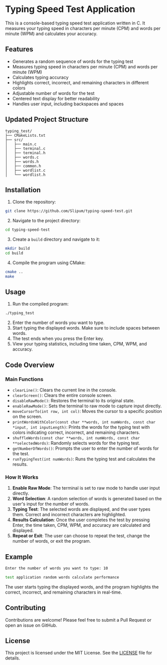 # Typing Speed Test Application

This is a console-based typing speed test application written in C. It measures your typing speed in characters per minute (CPM) and words per minute (WPM) and calculates your accuracy.

## Features

- Generates a random sequence of words for the typing test
- Measures typing speed in characters per minute (CPM) and words per minute (WPM)
- Calculates typing accuracy
- Highlights correct, incorrect, and remaining characters in different colors
- Adjustable number of words for the test
- Centered text display for better readability
- Handles user input, including backspaces and spaces

## Updated Project Structure

```
typing_test/
├── CMakeLists.txt
├── src/
│   ├── main.c
│   ├── terminal.c
│   ├── terminal.h
│   ├── words.c
│   ├── words.h
│   ├── common.h
│   ├── wordlist.c
│   └── wordlist.h
```

## Installation

1. Clone the repository:

```bash
git clone https://github.com/Slipum/typing-speed-test.git
```

2. Navigate to the project directory:

```bash
cd typing-speed-test
```

3. Create a `build` directory and navigate to it:

```bash
mkdir build
cd build
```

4. Compile the program using CMake:

```bash
cmake ..
make
```

## Usage

1. Run the compiled program:

```bash
./typing_test
```

2. Enter the number of words you want to type.
3. Start typing the displayed words. Make sure to include spaces between words.
4. The test ends when you press the Enter key.
5. View your typing statistics, including time taken, CPM, WPM, and accuracy.

## Code Overview

### Main Functions

- `clearLine()`: Clears the current line in the console.
- `clearScreen()`: Clears the entire console screen.
- `disableRawMode()`: Restores the terminal to its original state.
- `enableRawMode()`: Sets the terminal to raw mode to capture input directly.
- `moveCursorTo(int row, int col)`: Moves the cursor to a specific position on the screen.
- `printWordsWithColor(const char **words, int numWords, const char *input, int inputLength)`: Prints the words for the typing test with colors indicating correct, incorrect, and remaining characters.
- `shuffleWords(const char **words, int numWords, const char **selectedWords)`: Randomly selects words for the typing test.
- `getNumberOfWords()`: Prompts the user to enter the number of words for the test.
- `runTypingTest(int numWords)`: Runs the typing test and calculates the results.

### How It Works

1. **Enable Raw Mode**: The terminal is set to raw mode to handle user input directly.
2. **Word Selection**: A random selection of words is generated based on the user's input for the number of words.
3. **Typing Test**: The selected words are displayed, and the user types them. Correct and incorrect characters are highlighted.
4. **Results Calculation**: Once the user completes the test by pressing Enter, the time taken, CPM, WPM, and accuracy are calculated and displayed.
5. **Repeat or Exit**: The user can choose to repeat the test, change the number of words, or exit the program.

## Example

```bash
Enter the number of words you want to type: 10

test application random words calculate performance
```

The user starts typing the displayed words, and the program highlights the correct, incorrect, and remaining characters in real-time.

## Contributing

Contributions are welcome! Please feel free to submit a Pull Request or open an issue on GitHub.

## License

This project is licensed under the MIT License. See the [LICENSE](LICENSE) file for details.
